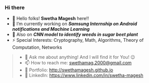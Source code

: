 ### Hi there 

<!--
**SwethaMagesh/SwethaMagesh** is a ✨ _special_ ✨ repository because its `README.md` (this file) appears on your GitHub profile.

Here are some ideas to get you started:


😄 Pronouns: ...
- 👯 I’m looking to collaborate on ...
-->
<!--
- (Kind of relearning what ought to have been mastered) 
- 🤔 I’m looking forward to 
-->
- 👋 Hello folks! **Swetha Magesh** here!! 
- 🔭 I’m currently working on ***Samsung Internship on Android notifications and Machine Learning*** 
- 🌱 Also on ***CNN model to identify weeds in sugar beet plant***
- ⚡ Special Interests: Cryptography, Math, Algorithms, Theory of Computation, Networks
>- 💬 Ask me about anything! And I will find it for You! 😉
>- 📫 How to reach me: swethamag.2000@gmail.com
>- 🔗 Portfolio: http://swethamagesh.github.io 
>- 👩 LinkedIn: https://www.linkedin.com/in/swetha-magesh

